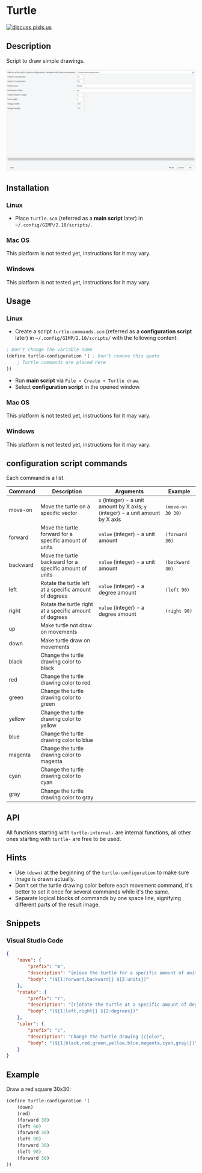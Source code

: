 # Turtle

[![discuss.pixls.us](https://img.shields.io/badge/chat-Free%20Software%20Photography-ff69b4.svg?style=flat-square)](https://discuss.pixls.us/t/turtle-for-gimp/44067/4?u=emilygraceseville7cf)

## Description

Script to draw simple drawings.

![UI](UI.png)

## Installation

### Linux

- Place `turtle.scm` (referred as a **main script** later) in
  `~/.config/GIMP/2.10/scripts/`.

### Mac OS

This platform is not tested yet, instructions for it may vary.

### Windows

This platform is not tested yet, instructions for it may vary.

## Usage

### Linux

- Create a script `turtle-commands.scm` (referred as a **configuration script**
  later) in `~/.config/GIMP/2.10/scripts/` with
  the following content:

```lisp
; Don't change the variable name
(define turtle-configuration '( ; Don't remove this quote
    ; Turtle commands are placed here
))
```

- Run **main script** via `File > Create > Turtle draw`.
- Select **configuration script** in the opened window.

### Mac OS

This platform is not tested yet, instructions for it may vary.

### Windows

This platform is not tested yet, instructions for it may vary.

## **configuration script** commands

Each command is a list.

| Command  | Description                                             | Arguments                                                                        | Example           |
| -------- | ------------------------------------------------------- | -------------------------------------------------------------------------------- | ----------------- |
| move-on  | Move the turtle on a specific vector                    | `x` (integer) - a unit amount by X axis; `y` (integer) - a unit amount by X axis | `(move-on 30 30)` |
| forward  | Move the turtle forward for a specific amount of units  | `value` (integer) - a unit amount                                                | `(forward 30)`    |
| backward | Move the turtle backward for a specific amount of units | `value` (integer) - a unit amount                                                | `(backward 30)`   |
| left     | Rotate the turtle left at a specific amount of degrees  | `value` (integer) - a degree amount                                              | `(left 90)`       |
| right    | Rotate the turtle right at a specific amount of degrees | `value` (integer) - a degree amount                                              | `(right 90)`      |
| up       | Make turtle not draw on movements                       |                                                                                  |                   |
| down     | Make turtle draw on movements                           |                                                                                  |                   |
| black    | Change the turtle drawing color to black                |                                                                                  |                   |
| red      | Change the turtle drawing color to red                  |                                                                                  |                   |
| green    | Change the turtle drawing color to green                |                                                                                  |                   |
| yellow   | Change the turtle drawing color to yellow               |                                                                                  |                   |
| blue     | Change the turtle drawing color to blue                 |                                                                                  |                   |
| magenta  | Change the turtle drawing color to magenta              |                                                                                  |                   |
| cyan     | Change the turtle drawing color to cyan                 |                                                                                  |                   |
| gray     | Change the turtle drawing color to gray                 |                                                                                  |                   |

## API

All functions starting with `turtle-internal-` are internal functions, all
other ones starting with `turtle-` are free to be used.

## Hints

- Use `(down)` at the beginning of the `turtle-configuration` to make sure
  image is drawn actually.
- Don't set the turtle drawing color before each movement command, it's better
  to set it once for several commands while it's the same.
- Separate logical blocks of commands by one space line, signifying different
  parts of the result image.

## Snippets

### Visual Studio Code

```json
{
    "move": {
        "prefix": "m",
        "description": "[m]ove the turtle for a specific amount of units",
        "body": "(${1|forward,backward|} ${2:units})"
    },
    "rotate": {
        "prefix": "r",
        "description": "[r]otate the turtle at a specific amount of degrees",
        "body": "(${1|left,right|} ${2:degrees})"
    },
    "color": {
        "prefix": "c",
        "description": "Change the turtle drawing [c]olor",
        "body": "(${1|black,red,green,yellow,blue,magenta,cyan,gray|})"
    }
}
```

## Example

Draw a red square 30x30:

```lisp
(define turtle-configuration '(
    (down)
    (red)
    (forward 30)
    (left 90)
    (forward 30)
    (left 90)
    (forward 30)
    (left 90)
    (forward 30)
))
```
